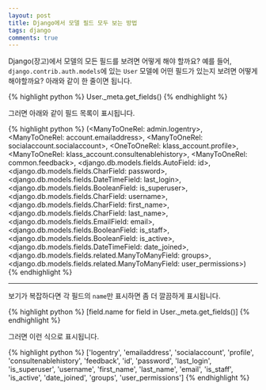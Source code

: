 ```yaml
---
layout: post
title: Django에서 모델 필드 모두 보는 방법
tags: django
comments: true
---
```


Django(장고)에서 모델의 모든 필드를 보려면 어떻게 해야 할까요? 예를 들어, `django.contrib.auth.models`에 있는 `User` 모델에 어떤 필드가 있는지 보려면 어떻게 해야할까요? 아래와 같이 한 줄이면 됩니다.

{% highlight python %}
User.\_meta.get_fields()
{% endhighlight %}

그러면 아래와 같이 필드 목록이 표시됩니다.

{% highlight python %}
(<ManyToOneRel: admin.logentry>, <ManyToOneRel: account.emailaddress>, <ManyToOneRel: socialaccount.socialaccount>, <OneToOneRel: klass_account.profile>, <ManyToOneRel: klass_account.consultenablehistory>, <ManyToOneRel: common.feedback>, <django.db.models.fields.AutoField: id>, <django.db.models.fields.CharField: password>, <django.db.models.fields.DateTimeField: last_login>, <django.db.models.fields.BooleanField: is_superuser>, <django.db.models.fields.CharField: username>, <django.db.models.fields.CharField: first_name>, <django.db.models.fields.CharField: last_name>, <django.db.models.fields.EmailField: email>, <django.db.models.fields.BooleanField: is_staff>, <django.db.models.fields.BooleanField: is_active>, <django.db.models.fields.DateTimeField: date_joined>, <django.db.models.fields.related.ManyToManyField: groups>, <django.db.models.fields.related.ManyToManyField: user_permissions>)
{% endhighlight %}

---

보기가 복잡하다면 각 필드의 `name`만 표시하면 좀 더 깔끔하게 표시됩니다.

{% highlight python %}
[field.name for field in User._meta.get_fields()]
{% endhighlight %}

그러면 이런 식으로 표시됩니다.

{% highlight python %}
['logentry', 'emailaddress', 'socialaccount', 'profile', 'consultenablehistory', 'feedback', 'id', 'password', 'last_login', 'is_superuser', 'username', 'first_name', 'last_name', 'email', 'is_staff', 'is_active', 'date_joined', 'groups', 'user_permissions']
{% endhighlight %}
